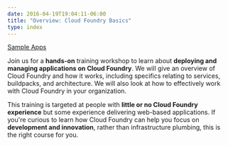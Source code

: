 ```yaml
---
date: 2016-04-19T19:04:11-06:00
title: "Overview: Cloud Foundry Basics"
type: index
---
```


<a href="https://github.com/EngineerBetter/training-zero-to-hero"><i class="fa fa-file-zip-o"> </i> Sample Apps</a>

Join us for a **hands-on** training workshop to learn about **deploying and managing applications on Cloud Foundry**. We will give an overview of Cloud Foundry and how it works, including specifics relating to services, buildpacks, and architecture. We will also look at how to effectively work with Cloud Foundry in your organization.

This training is targeted at people with **little or no Cloud Foundry experience** but some experience delivering web-based applications. If you're curious to learn how Cloud Foundry can help you focus on **development and innovation**, rather than infrastructure plumbing, this is the right course for you.
